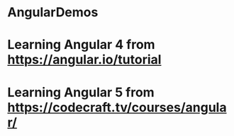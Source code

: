 # AngularDemos

# Learning Angular 4 from https://angular.io/tutorial

# Learning Angular 5 from https://codecraft.tv/courses/angular/